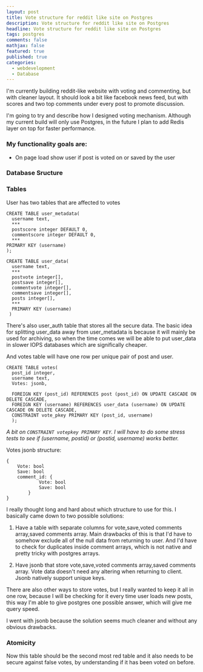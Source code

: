 ```yaml
---
layout: post
title: Vote structure for reddit like site on Postgres
description: Vote structure for reddit like site on Postgres
headline: Vote structure for reddit like site on Postgres
tags: postgres
comments: false
mathjax: false
featured: true
published: true
categories:
  - webdevelopment
  - Database
---
```

I'm currently building reddit-like website with voting and commenting, but with cleaner layout. It should look a bit like facebook news feed, but with scores and two top comments under every post to promote discussion.

I'm going to try and describe how I designed voting mechanism. Although my current build will only use Postgres, in the future I plan to add Redis layer on top for faster performance.


### My functionality goals are:

- On page load show user if post is voted on or saved by the user

### Database Sructure

### Tables 

User has two tables that are affected to votes

	CREATE TABLE user_metadata(
      username text,
      ***
      postscore integer DEFAULT 0,
      commentscore integer DEFAULT 0,
      ***
  	PRIMARY KEY (username)
	);

	CREATE TABLE user_data(
      username text,
      ***
      postvote integer[],
      postsave integer[],
      commentvote integer[],
      commentsave integer[],
      posts integer[],
      ***
      PRIMARY KEY (username)
     )


There's also user_auth table that stores all the secure data.
The basic idea for splitting user_data away from user_metadata is because it will mainly be used for archiving, so when the time comes we will be able to put user_data in slower IOPS databases which are significally cheaper.

And  votes table will have one row per unique pair of post and user.

	CREATE TABLE votes(
      post_id integer,
      username text,
      Votes: jsonb,

      FOREIGN KEY (post_id) REFERENCES post (post_id) ON UPDATE CASCADE ON DELETE CASCADE,
      FOREIGN KEY (username) REFERENCES user_data (username) ON UPDATE CASCADE ON DELETE CASCADE,
      CONSTRAINT vote_pkey PRIMARY KEY (post_id, username)  
      );
_A bit on `CONSTRAINT votepkey PRIMARY KEY`. I will have to do some stress tests to see if (username, postid) or (postid, username) works better._

  
Votes jsonb structure:

	{
    	Vote: bool
        Save: bool
        comment_id: {
        		Vote: bool
                Save: bool
            }
    }

I really thought long and hard about which structure to use for this. I basically came down to two possible solutions:

1. Have a table with separate columns for vote,save,voted comments array,saved comments array.
	Main drawbacks of this is that I'd have to somehow exclude all of the null data from returning to user.
    And I'd have to check for duplicates inside comment arrays, which is not native and pretty tricky with postgres arrays.
    
2. Have jsonb that store vote,save,voted comments array,saved comments array.
	Vote data doesn't need any altering when returning to client.
    Jsonb natively support unique keys.

There are also other ways to store votes, but I really wanted to keep it all in one row, because I will be checking for it every time user loads new posts, this way I'm able to give postgres one possible answer, which will give me query speed.

I went with jsonb because the solution seems much cleaner and without any obvious drawbacks.


### Atomicity 

Now this table should be the second most red table and it also needs to be secure against false votes, by understanding if it has been voted on before. 


